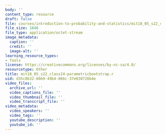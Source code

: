 ```yaml
---
body: ''
content_type: resource
draft: false
file: courses/introduction-to-probability-and-statistics/mit18_05_s22_class24-parametricbootstrap.r
file_size: 1646
file_type: application/octet-stream
image_metadata:
  caption: ''
  credit: ''
  image-alt: ''
learning_resource_types:
- Tools
license: https://creativecommons.org/licenses/by-nc-sa/4.0/
resourcetype: Other
title: mit18_05_s22_class24-parametricbootstrap.r
uid: d35c0b32-6669-49b4-866c-37e030726b4e
video_files:
  archive_url: ''
  video_captions_file: ''
  video_thumbnail_file: ''
  video_transcript_file: ''
video_metadata:
  video_speakers: ''
  video_tags: ''
  youtube_description: ''
  youtube_id: ''
---
```

